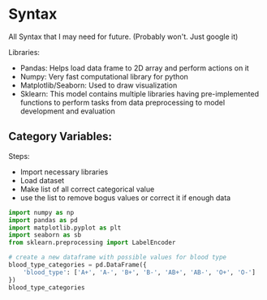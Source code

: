 # Syntax
All Syntax that I may need for future. (Probably won't. Just google it)

Libraries:
- Pandas: Helps load data frame to 2D array and perform actions on it
- Numpy: Very fast computational library for python
- Matplotlib/Seaborn: Used to draw visualization
- Sklearn: This model contains multiple libraries having pre-implemented functions to perform tasks from data preprocessing to model development and evaluation

## Category Variables:
Steps:
- Import necessary libraries
- Load dataset
- Make list of all correct categorical value
- use the list to remove bogus values or correct it if enough data

```py
import numpy as np
import pandas as pd
import matplotlib.pyplot as plt
import seaborn as sb
from sklearn.preprocessing import LabelEncoder

# create a new dataframe with possible values for blood type
blood_type_categories = pd.DataFrame({
	'blood_type': ['A+', 'A-', 'B+', 'B-', 'AB+', 'AB-', 'O+', 'O-']
})
blood_type_categories

```
